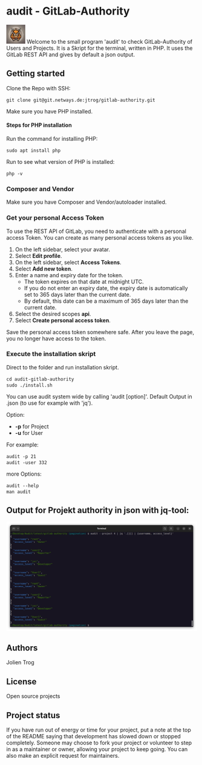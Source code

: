 # audit - GitLab-Authority

<div style="display: inline-block; vertical-align: middle;">
    <img src="Images/logo.jpeg" alt="Logo" width="50">
    Welcome to the small program 'audit' to check GitLab-Authority of Users and Projects. 
It is a Skript for the terminal, written in PHP. It uses the GitLab REST API and gives by default a json output.
</div>

## Getting started
Clone the Repo with SSH:
```
git clone git@git.netways.de:jtrog/gitlab-authority.git
```
Make sure you have PHP installed.

#### Steps for PHP installation

Run the command for installing PHP:

``` 
sudo apt install php 
```

Run to see what version of PHP is installed:
``` 
php -v
``` 
### Composer and Vendor

Make sure you have Composer and Vendor/autoloader installed.

### Get your personal Access Token

To use the REST API of GitLab, you need to authenticate with a personal access Token.
You can create as many personal access tokens as you like.

1. On the left sidebar, select your avatar.
2. Select **Edit profile**.
3. On the left sidebar, select **Access Tokens**.
4. Select **Add new token**.
5. Enter a name and expiry date for the token.
   - The token expires on that date at midnight UTC.
   - If you do not enter an expiry date, the expiry date is automatically set to 365 days later than the current date.
   - By default, this date can be a maximum of 365 days later than the current date.
6. Select the desired scopes **api**.
7. Select **Create personal access token**.

Save the personal access token somewhere safe. After you leave the page, you no longer have access to the token.


### Execute the installation skript

Direct to the folder and run installation skript.
```
cd audit-gitlab-authority
sudo ./install.sh
```
You can use audit system wide by calling 'audit [option]'.
Default Output in .json (to use for example with 'jq').

Option:
   - **-p** for Project
   - **-u** for User

For example:
```
audit -p 21
audit -user 332
```
more Options: 
```
audit --help
man audit
```

## Output for Projekt authority in json with jq-tool:

![OutputProject.png](Images/OutputProject.png)

## Authors
Jolien Trog

## License
Open source projects

## Project status
If you have run out of energy or time for your project, put a note at the top of the README saying that development has slowed down or stopped completely. Someone may choose to fork your project or volunteer to step in as a maintainer or owner, allowing your project to keep going. You can also make an explicit request for maintainers.